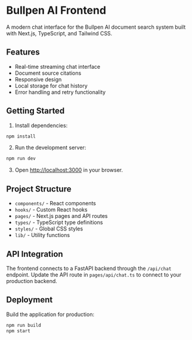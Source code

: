 # Bullpen AI Frontend

A modern chat interface for the Bullpen AI document search system built with Next.js, TypeScript, and Tailwind CSS.

## Features

- Real-time streaming chat interface
- Document source citations
- Responsive design
- Local storage for chat history
- Error handling and retry functionality

## Getting Started

1. Install dependencies:
```bash
npm install
```

2. Run the development server:
```bash
npm run dev
```

3. Open [http://localhost:3000](http://localhost:3000) in your browser.

## Project Structure

- `components/` - React components
- `hooks/` - Custom React hooks
- `pages/` - Next.js pages and API routes
- `types/` - TypeScript type definitions
- `styles/` - Global CSS styles
- `lib/` - Utility functions

## API Integration

The frontend connects to a FastAPI backend through the `/api/chat` endpoint. Update the API route in `pages/api/chat.ts` to connect to your production backend.

## Deployment

Build the application for production:

```bash
npm run build
npm start
``` 